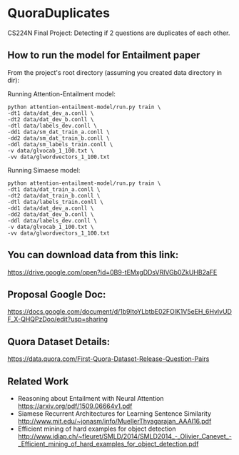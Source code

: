 # QuoraDuplicates
CS224N Final Project: Detecting if 2 questions are duplicates of each other.

## How to run the model for Entailment paper

From the project's root directory (assuming you created data directory in <project-root> dir):

Running Attention-Entailment model:

```
python attention-entailment-model/run.py train \
-dt1 data/dat_dev_a.conll \
-dt2 data/dat_dev_b.conll \
-dtl data/labels_dev.conll \
-dd1 data/sm_dat_train_a.conll \
-dd2 data/sm_dat_train_b.conll \
-ddl data/sm_labels_train.conll \
-v data/glvocab_1_100.txt \
-vv data/glwordvectors_1_100.txt
```

Running Simaese model:

```
python attention-entailment-model/run.py train \
-dt1 data/dat_train_a.conll \
-dt2 data/dat_train_b.conll \
-dtl data/labels_train.conll \
-dd1 data/dat_dev_a.conll \
-dd2 data/dat_dev_b.conll \
-ddl data/labels_dev.conll \
-v data/glvocab_1_100.txt \
-vv data/glwordvectors_1_100.txt
```


## You can download data from this link:

https://drive.google.com/open?id=0B9-tEMxgDDsVRlVGb0ZkUHB2aFE 


## Proposal Google Doc:

https://docs.google.com/document/d/1b9ItoYLbtbE02FOlK1V5eEH_6HvlvUDF_X-QHQPzDoo/edit?usp=sharing 

## Quora Dataset Details:

https://data.quora.com/First-Quora-Dataset-Release-Question-Pairs

## Related Work

- Reasoning about Entailment with Neural Attention https://arxiv.org/pdf/1509.06664v1.pdf
- Siamese Recurrent Architectures for Learning Sentence Similarity http://www.mit.edu/~jonasm/info/MuellerThyagarajan_AAAI16.pdf 
- Efficient mining of hard examples for object detection http://www.idiap.ch/~fleuret/SMLD/2014/SMLD2014_-_Olivier_Canevet_-_Efficient_mining_of_hard_examples_for_object_detection.pdf 
